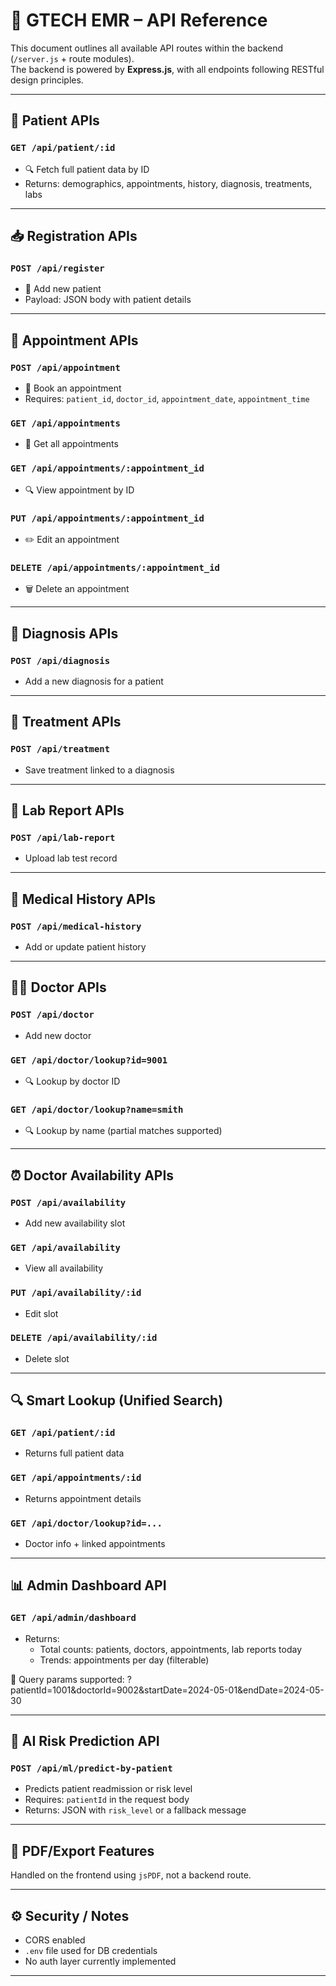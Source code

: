# 📡 GTECH EMR – API Reference

This document outlines all available API routes within the backend (`/server.js` + route modules).  
The backend is powered by **Express.js**, with all endpoints following RESTful design principles.

---

## 🏥 Patient APIs

### `GET /api/patient/:id`
- 🔍 Fetch full patient data by ID
- Returns: demographics, appointments, history, diagnosis, treatments, labs

---

## 📥 Registration APIs

### `POST /api/register`
- 📝 Add new patient
- Payload: JSON body with patient details

---

## 📅 Appointment APIs

### `POST /api/appointment`
- 📌 Book an appointment
- Requires: `patient_id`, `doctor_id`, `appointment_date`, `appointment_time`

### `GET /api/appointments`
- 📄 Get all appointments

### `GET /api/appointments/:appointment_id`
- 🔍 View appointment by ID

### `PUT /api/appointments/:appointment_id`
- ✏️ Edit an appointment

### `DELETE /api/appointments/:appointment_id`
- 🗑️ Delete an appointment

---

## 🧠 Diagnosis APIs

### `POST /api/diagnosis`
- Add a new diagnosis for a patient

---

## 💊 Treatment APIs

### `POST /api/treatment`
- Save treatment linked to a diagnosis

---

## 🧪 Lab Report APIs

### `POST /api/lab-report`
- Upload lab test record

---

## 📖 Medical History APIs

### `POST /api/medical-history`
- Add or update patient history

---

## 👨‍⚕️ Doctor APIs

### `POST /api/doctor`
- Add new doctor

### `GET /api/doctor/lookup?id=9001`
- 🔍 Lookup by doctor ID

### `GET /api/doctor/lookup?name=smith`
- 🔍 Lookup by name (partial matches supported)

---

## ⏰ Doctor Availability APIs

### `POST /api/availability`
- Add new availability slot

### `GET /api/availability`
- View all availability

### `PUT /api/availability/:id`
- Edit slot

### `DELETE /api/availability/:id`
- Delete slot

---

## 🔍 Smart Lookup (Unified Search)

### `GET /api/patient/:id`
- Returns full patient data

### `GET /api/appointments/:id`
- Returns appointment details

### `GET /api/doctor/lookup?id=...`
- Doctor info + linked appointments

---

## 📊 Admin Dashboard API

### `GET /api/admin/dashboard`
- Returns:
  - Total counts: patients, doctors, appointments, lab reports today
  - Trends: appointments per day (filterable)

🔧 Query params supported:
?patientId=1001&doctorId=9002&startDate=2024-05-01&endDate=2024-05-30

---

## 🧠 AI Risk Prediction API

### `POST /api/ml/predict-by-patient`
- Predicts patient readmission or risk level
- Requires: `patientId` in the request body
- Returns: JSON with `risk_level` or a fallback message

---

## 🧾 PDF/Export Features

Handled on the frontend using `jsPDF`, not a backend route.

---

## ⚙️ Security / Notes

- CORS enabled
- `.env` file used for DB credentials
- No auth layer currently implemented

---

